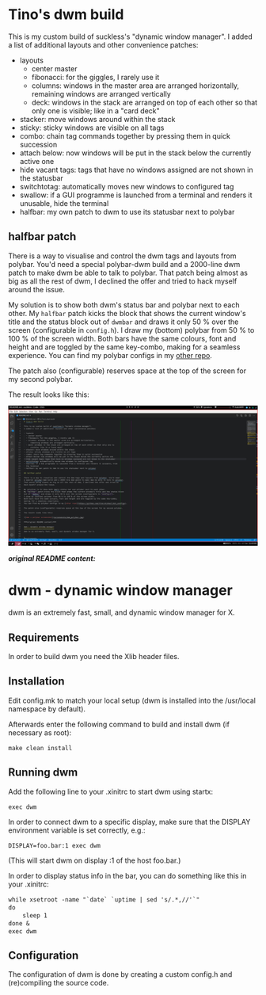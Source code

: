 # Tino's dwm build

This is my custom build of suckless's "dynamic window manager".
I added a list of additional layouts and other convenience patches:

- layouts
  - center master
  - fibonacci: for the giggles, I rarely use it
  - columns: windows in the master area are arranged horizontally,
      remaining windows are arranged vertically
  - deck: windows in the stack are arranged on top of each other so that only one is
      visible; like in a "card deck"
- stacker: move windows around within the stack
- sticky: sticky windows are visible on all tags
- combo: chain tag commands together by pressing them in quick succession
- attach below: now windows will be put in the stack below the currently active one
- hide vacant tags: tags that have no windows assigned are not shown in the statusbar
- switchtotag: automatically moves new windows to configured tag
- swallow: if a GUI programme is launched from a terminal and renders it unusable, hide
  the terminal
- halfbar: my own patch to dwm to use its statusbar next to polybar

## halfbar patch

There is a way to visualise and control the dwm tags and layouts from polybar. You'd need
a special polybar-dwm build and a 2000-line dwm patch to make dwm be able to talk to polybar.
That patch being almost as big as all the rest of dwm, I declined the offer and tried to
hack myself around the issue.

My solution is to show both dwm's status bar and polybar next to each other.
My `halfbar` patch kicks the block that shows the current window's title and the status block
out of `dwmbar` and draws it only 50 % over the screen (configurable in `config.h`).
I draw my (bottom) polybar from 50 % to 100 % of the screen width.
Both bars have the same colours, font and height and are toggled by the same key-combo,
making for a seamless experience.
You can find my polybar configs in my [other repo](https://github.com/tino-michael/dot_configs).

The patch also (configurable) reserves space at the top of the screen for my second polybar.

The result looks like this:

![dwm + polybar screenshot](screenshots/dwm_polybar.jpg)

***original README content:***

dwm - dynamic window manager
============================
dwm is an extremely fast, small, and dynamic window manager for X.


Requirements
------------
In order to build dwm you need the Xlib header files.


Installation
------------
Edit config.mk to match your local setup (dwm is installed into
the /usr/local namespace by default).

Afterwards enter the following command to build and install dwm (if
necessary as root):

    make clean install


Running dwm
-----------
Add the following line to your .xinitrc to start dwm using startx:

    exec dwm

In order to connect dwm to a specific display, make sure that
the DISPLAY environment variable is set correctly, e.g.:

    DISPLAY=foo.bar:1 exec dwm

(This will start dwm on display :1 of the host foo.bar.)

In order to display status info in the bar, you can do something
like this in your .xinitrc:

    while xsetroot -name "`date` `uptime | sed 's/.*,//'`"
    do
    	sleep 1
    done &
    exec dwm


Configuration
-------------
The configuration of dwm is done by creating a custom config.h
and (re)compiling the source code.
